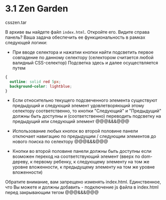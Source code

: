 # 3.1 Zen Garden

csszen.tar

В архиве вы найдете файл `index.html`. Откройте его. Видите справа панель? Ваша задача обеспечить ее функциональность в рамках следующей логики:

- При вводе селектора и нажатии кнопки найти подсветить первое совпадение по данному селектору (селектором считается любой валидный CSS-селектор)
Подсветка здесь и далее осуществляется путем
```css
{
  outline: solid red 5px;
  background-color: lightblue;
}
```

- Если относительно текущего подсвеченного элемента существуют предыдущий и следующий элемент удовлетворяющий этому селектору соответственно, то кнопки "Следующий" и "Предыдущий" должны быть доступны и (соответственно) переводить подсветку на предыдущий или следующий элемент     @@@&&&@@@

- Использование любых кнопок во второй половине панели отключает навигацию по предыдущим / следующим элементов до нового поиска по селектору      @@@&&&@@@

- Кнопки во второй половине панели должны быть доступны если возможен переход на соответствующий элемент (вверх  по dom-дереву, к первому ребенку, к следующему элементу на том же уровне вложенности, к предыдущему элементу на том же уровне вложенности)

Обратите внимание, вам запрещено изменять index.html. Единственное, что Вы можете и должны добавить - подключение js файла в index.html перед закрывающим тегом <body>    @@@&&&@@@
